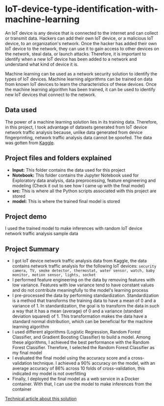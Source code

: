 # IoT-device-type-identification-with-machine-learning


An IoT device is any device that is connected to the internet and can collect or transmit data. Hackers can add their own IoT device, or a malicious IoT device, to an organization's network. Once the hacker has added their own IoT device to the network, they can use it to gain access to other devices on the network, steal data, or launch attacks.
Therefore, it is important to identify when a new IoT device has been added to a network and understand what kind of device it is.

Machine learning can be used as a network security solution to identify the types of IoT devices. Machine learning algorithms can be trained on data from known IoT devices to learn the characteristics of these devices. Once the machine learning algorithm has been trained, it can be used to identify new IoT devices that connect to the network.

## Data used
The power of a machine learning solution lies in its training data. Therefore, in this project, I took advantage of datasets generated from IoT device network traffic analysis because, unlike data generated from device fingerprinting, network traffic analysis data cannot be spoofed.
The data was gotten from [Kaggle](https://www.kaggle.com/datasets/fanbyprinciple/iot-device-identification). 

## Project files and folders explained
- **Input:** This folder contains the data used for this project
- **Notebook:** This folder contains the Jupyter Notebook used for Exploratory data analysis, data preprocessing, feature engineering and modeling (Check it out to see how I came up with the final model)
- **src:** This is where all the Python scripts associated with this project are stored
- **model:** This is where the trained final model is stored

## Project demo
I used the trained model to make inferences with random IoT device network traffic analysis sample data

## Project Summary
- I got IoT device network traffic analysis data from Kaggle, the data contains network traffic analysis for the following IoT devices:
  ```security camera, TV, smoke detector, thermostat, water sensor, watch, baby monitor, motion sensor, lights, socket```
- I performed feature engineering on the data by removing features with low variance. Features with low variance tend to have constant values and do not contribute meaningfully to the model's learning process
- I pre-processed the data by performing standardization. Standardization is a method that transforms the training data to have a mean of 0 and a variance of 1.
In standardization, the goal is to transform the data in such a way that it has a mean (average) of 0 and a variance (standard deviation squared) of 1. This transformation makes the data have a standard normal distribution, which can be beneficial for the machine learning algorithm
- I used different algorithms (Logistic Regression, Random Forest Classifier, and Gradient Boosting Classifier) to build a model. Among these algorithms, I achieved the best performance with the Random Forest Classifier. Therefore, I selected the Random Forest Classifier as my final model
- I evaluated the final model using the accuracy score and a cross-validation technique. I achieved a 90% accuracy on the model, with an average accuracy of 86% across 10 folds of cross-validation, this indicated my model is not overfitting
- Finally, I deployed the final model as a web service in a Docker container. With that, I can use the model to make inferences from the container

[Technical article about this solution]()
